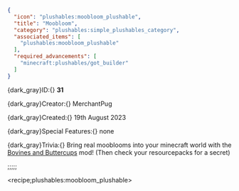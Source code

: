```json
{
  "icon": "plushables:moobloom_plushable",
  "title": "Moobloom",
  "category": "plushables:simple_plushables_category",
  "associated_items": [
    "plushables:moobloom_plushable"
  ],
  "required_advancements": [
    "minecraft:plushables/got_builder"
  ]
}
```

{dark_gray}ID:{} **31** 

{dark_gray}Creator:{} MerchantPug 

{dark_gray}Created:{} 19th August 2023 


{dark_gray}Special Features:{} none 


{dark_gray}Trivia:{} Bring real mooblooms into your minecraft world with the [Bovines and Buttercups](https://modrinth.com/mod/bovines-and-buttercups) mod! (Then check your resourcepacks for a secret)

;;;;;

<recipe;plushables:moobloom_plushable>


